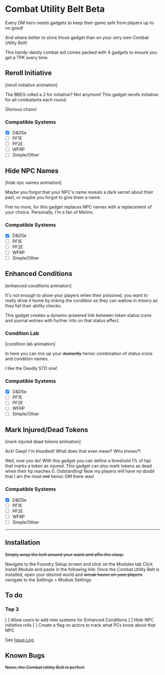 # Combat Utility Belt **Beta**
 Every DM hero needs gadgets to keep their game safe from players up to no good!

 And where better to store those gadget than on your very own Combat Utility Belt!

 This handy-dandy combat aid comes packed with 4 gadgets to ensure you get a TPK every time.

 ## Reroll Initiative

 [reroll initiative animation]

 The BBEG rolled a 2 for initiative? Not anymore! This gadget rerolls initiative for all combatants each round.

 Glorious chaos!

 ### Compatible Systems

 - [X] D&D5e
 - [ ] PF1E
 - [ ] PF2E
 - [ ] WFRP
 - [ ] Simple/Other

 ## Hide NPC Names

 [hide npc names animation]

 Maybe you forgot that your NPC's name reveals a dark secret about their past, or maybe you forgot to give them a name.

 Fret no more, for this gadget replaces NPC names with a replacement of your choice. Personally, I'm a fan of Melvin.

 ### Compatible Systems

 - [X] D&D5e
 - [ ] PF1E
 - [ ] PF2E
 - [ ] WFRP
 - [ ] Simple/Other

 ## Enhanced Conditions

 [enhanced conditions animation]

 It's not enough to *show* your players when their poisoned, you want to really drive it  home by linking the condition so they can wallow in misery as they fail their ability checks.

 This gadget creates a dynamo-powered link between token status icons and journal entries with further info on that status effect.

 ### Condition Lab

 [condition lab animation]

 In here you can mix up your ~~dastardly~~ heroic combination of status icons and condition names.

 I like the Deadly STD one!

 ### Compatible Systems

 - [X] D&D5e
 - [ ] PF1E
 - [ ] PF2E
 - [ ] WFRP
 - [ ] Simple/Other

 ## Mark Injured/Dead Tokens

 [mark injured dead tokens animation]

 Ack! Gasp! I'm bloodied! What does that even mean? Who knows?!

 Well, now *you* do! With this gadget you can define a threshold (% of hp) that marks a token as injured. This gadget can also mark tokens as dead when their hp reaches 0. Outstanding! Now my players will have no doubt that I am the most ~~evil~~ heroic GM there was!

 ### Compatible Systems

 - [X] D&D5e
 - [ ] PF1E
 - [ ] PF2E
 - [ ] WFRP
 - [ ] Simple/Other

 ---

 ## Installation

 ~~Simply wrap the belt around your waist and affix the clasp.~~

 Navigate to the Foundry Setup screen and click on the Modules tab
 Click Install Module and paste in the following link: <link to manifest json>
 Once the Combat Utility Belt is installed, open your desired world and ~~wreak havoc on your players~~ navigate to the Settings > Module Settings

 ## To do
 ### Top 3
 [ ] Allow users to add new systems for Enhanced Conditions
 [ ] Hide NPC initiative rolls
 [ ] Create a flag on actors to track what PCs know about that NPC

See [Issue Log](https://github.com/death-save/combat-utility-belt/issues) 

## Known Bugs

~~None, the Combat Utility Belt is perfect~~


